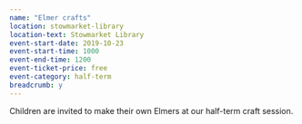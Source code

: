 ```yaml
---
name: "Elmer crafts"
location: stowmarket-library
location-text: Stowmarket Library
event-start-date: 2019-10-23
event-start-time: 1000
event-end-time: 1200
event-ticket-price: free
event-category: half-term
breadcrumb: y
---
```


Children are invited to make their own Elmers at our half-term craft session.
